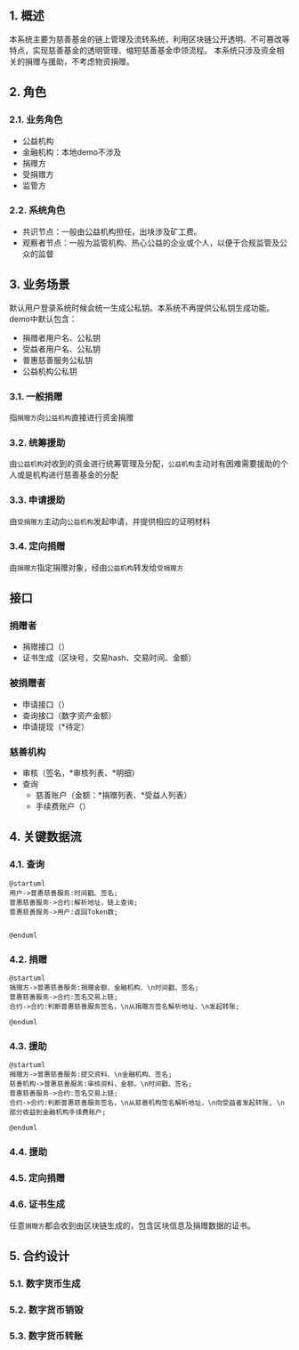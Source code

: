 ## 1. 概述
本系统主要为慈善基金的链上管理及流转系统，利用区块链公开透明、不可篡改等特点，实现慈善基金的透明管理、缩短慈善基金申领流程。
本系统只涉及资金相关的捐赠与援助，不考虑物资捐赠。

## 2. 角色

### 2.1. 业务角色
* 公益机构
* 金融机构：本地demo不涉及
* 捐赠方
* 受捐赠方
* 监管方

### 2.2. 系统角色
* 共识节点：一般由公益机构担任，出块涉及矿工费。
* 观察者节点：一般为监管机构、热心公益的企业或个人，以便于合规监管及公众的监督

## 3. 业务场景

默认用户登录系统时候会统一生成公私钥。本系统不再提供公私钥生成功能。
demo中默认包含：
* 捐赠者用户名、公私钥
* 受益者用户名、公私钥
* 普惠慈善服务公私钥
* 公益机构公私钥

### 3.1. 一般捐赠
指`捐赠方`向`公益机构`直接进行资金捐赠

### 3.2. 统筹援助
由`公益机构`对收到的资金进行统筹管理及分配，`公益机构`主动对有困难需要援助的个人或是机构进行慈善基金的分配

### 3.3. 申请援助
由`受捐赠方`主动向`公益机构`发起申请，并提供相应的证明材料

### 3.4. 定向捐赠
由`捐赠方`指定捐赠对象，经由`公益机构`转发给`受捐赠方`
## 接口
### 捐赠者
* 捐赠接口（）
* 证书生成（区块号，交易hash、交易时间、金额）
### 被捐赠者
* 申请接口（）
* 查询接口（数字资产金额）
* 申请提现（*待定）
### 慈善机构
* 审核（签名，*审核列表、*明细）
* 查询
  + 慈善账户（金额：*捐赠列表、*受益人列表）
  + 手续费账户（）

## 4. 关键数据流
### 4.1. 查询

```plantuml
@startuml
用户->普惠慈善服务:时间戳、签名;
普惠慈善服务->合约:解析地址，链上查询;
普惠慈善服务->用户:返回Token数;


@enduml
```
### 4.2. 捐赠
```plantuml
@startuml
捐赠方->普惠慈善服务:捐赠金额、金融机构、\n时间戳、签名;
普惠慈善服务->合约:签名交易上链;
合约->合约:判断普惠慈善服务签名，\n从捐赠方签名解析地址，\n发起转账;

@enduml
```

### 4.3. 援助
```plantuml
@startuml
捐赠方->普惠慈善服务:提交资料、\n金融机构、签名;
慈善机构->普惠慈善服务:审核资料，金额，\n时间戳、签名;
普惠慈善服务->合约:签名交易上链;
合约->合约:判断普惠慈善服务签名，\n从慈善机构签名解析地址，\n向受益者发起转账, \n部分收益到金融机构手续费账户;

@enduml
```


### 4.4. 援助

### 4.5. 定向捐赠

### 4.6. 证书生成
任意`捐赠方`都会收到由区块链生成的，包含区块信息及捐赠数据的证书。


## 5. 合约设计

### 5.1. 数字货币生成

### 5.2. 数字货币销毁

### 5.3. 数字货币转账



